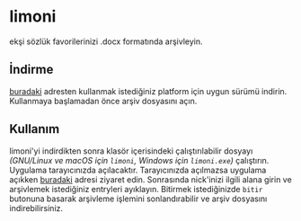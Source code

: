 # limoni

 ekşi sözlük favorilerinizi .docx formatında arşivleyin.

## İndirme

[buradaki](https://github.com/mucahitkurtlar/limoni/releases) adresten kullanmak istediğiniz platform için uygun sürümü indirin. Kullanmaya başlamadan önce arşiv dosyasını açın.

## Kullanım

limoni'yi indirdikten sonra klasör içerisindeki çalıştırılabilir dosyayı _(GNU/Linux ve macOS için `limoni`, Windows için `limoni.exe`)_ çalıştırın. Uygulama tarayıcınızda açılacaktır. Tarayıcınızda açılmazsa uygulama açıkken [buradaki](http://localhost:4455) adresi ziyaret edin. Sonrasında nick'inizi ilgili alana girin ve arşivlemek istediğiniz entryleri ayıklayın. Bitirmek istediğinizde `bitir` butonuna basarak arşivleme işlemini sonlandırabilir ve arşiv dosyasını indirebilirsiniz.